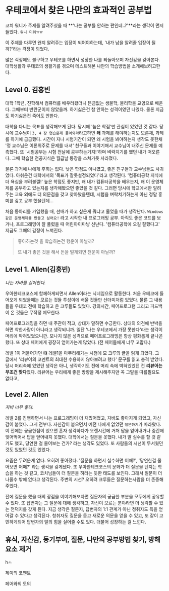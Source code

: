 # 우테코에서 찾은 나만의 효과적인 공부법

코치 워니가 주제를 알려주셨을 때 **'나는 공부를 안하는 편인데..?'**라는 생각이  먼저 들었다.  `워니 미워ㅠㅠ`

이 주제를 다루면 왠지 알려주는 입장이 되어야하는데, '내가 남을 알려줄 입장이 될까?'라는 걱정이 되었다. 

많은 걱정에도 불구하고 우테코를 하면서 성장한 나를 되돌아보며 자신감을 갖아본다. 대학생활과 우테코의 생활기를 겪으며 테스트해본 나만의 학습방법을 소개해보려고한다.  



## Level 0. 김홍빈

대학 1학년,  진학해서 컴퓨터를 배우러왔더니 뜬금없는 생물학, 물리학을 교양으로 배운다.  그때부터 반란군이지 않았을까. 하기싫은건 참 안하는 성격이였던 나였다. 물론 지금도 하기싫은건 죽어도 안한다. 

대학을 다니는 목표를 생각해보게 된다. 당시에 '높은 학점'만 관심이 있었던 것 같다. 당시에 교수님이 `3, 4 장 연습문제 풀어와라`라고하면 **왜** 과제를 해야하는지도 모른채, 과제를 하기에 급급했다. 시간이 지나 시험기간이 되면 왜 시험을 봐야하는지 생각도 못한채 '정 교수님은 이론위주로 문제를 내셔' 친구들과 이야기해서 교수님이 내주신 문제를 예측했다. 또 '시험공부는 시험 전날에 공부하는거지!'하며 벼락치기를 했던 내가 떠오른다. 그때 학습한 전공지식은 월급날 통장을 스쳐가듯 사라졌다.

물론 과거에 나에게 후회는 없다. 낮은 학점도 아니였고, 좋은 친구들과 교수님들도 사귀었다.  아쉬운건  대학에서의 '목표가 잘못설정되었다'라고 생각된다. '컴퓨터공학 지식에 더 욕심을 부려볼껄!' 높은 학점도 좋지만, 왜 내가 컴퓨터공학을 배우는지, 왜 이 운영체제를 공부하고 있는지를 생각해봤으면 좋았을 것 같다. 그러면 당시에 학교에서만 알려주는 교육 외에도 더 의문점을 갖고 찾아봤을텐데, 시험을 벼락치기하는게 아닌 정말 흥미를 갖고 공부 했을텐데...



처음 동아리를 가입했을 때, 선배가 하고 싶은게 뭐냐고 물었을 때가 생각난다. `Windows같은 운영체제를 만들고 싶어요!` 라고 시작한 내 프로그래밍 공부. 아직도 좋은 코드를 보거나, 프로그래밍이 잘 풀렸을 때 어린아이마냥 신난다. '컴퓨터공학에 오길 잘했다고' 지금도 그때의 감정이 느껴진다. 



> 좋아하는것 을 학습하는건 행운이 아닐까?
>
> 또 내가 좋은 것을 해서 돈을 벌게되면 천운이 아닐까?



## Level 1. Allen(김홍빈)

 *나는 자바를 싫어한다.*

우아한테크코스에 함께하게되면서 Allen이라는 닉네임으로 활동한다. 처음 우테코에 들어오게 되었을때는 모르는 것들 투성이에 배울 것들만 산더미처럼 있었다. 물론 그 내용들을 우테코 전에 학습하고 온 크루들도 있었다. 강의시간, 페어프로그램 그리고 피드백이 온 것들은 무작정 메모한다.

페어프로그래밍을 하면 내 주관이 적고, 상대가 말하면 수긍한다. 상대의 의견에 반박을 하면 착한사람이 아니라고 생각되니까. 일단 '나는 우테코에서 가장 못한다'라는 생각이 머리에 박혀있었으니깐. 모나지 않은 성격으로 페어프로그래밍은 항상 평화롭게 끝나곤했다. 또 상대 페어에게 굉장히 얻어가는게 많았다. (전 페어들에게 너무 고맙다.) 

레벨 1이 저물어가던 떄  레벨1을 마무리해가는 시점에 모 크루의 글을 읽게 되었다. 그 글에서 '리뷰어의 코멘트의 최대한 수용하지 않아보려고 했다' 문구를 읽고 충격 받았다. 당시 머리속에 있었던 생각은 아니, 생각하기도 전에 머리 속에 박혀있었던 건 **리뷰어는 무조건 맞다**였다. 리뷰어는 우리에게 좋은 방향을 제시해주지만 꼭 그말을 따를필요도 없다고,



## Level 2. Allen

*자바 너무  좋다.*



레벨 2를 진행하면서 나는 프로그래밍이 더 재밌어졌고, 자바도 좋아지게 되었고, 자신감이 붙었다.  그게 전부다. 자신감이 붙으면서 예전 나에게 없었던 `질문하기`가 따라왔다. 이 전에는 궁금한점이 있으면 혼자 생각하다가 오랜시간에 거쳐 답을 얻어내거나 중간에 잊어먹어서 답을 얻어내지 못했다. 대학에서는 질문을 못했다. 내가 말 실수를 할 것 같기도 했고, 당연한 걸 물어보는 건가? 라는 생각도 있었다. 또 사람들의 시선이 무서웠던 것도 있었던 것도 있었다. 

요즘은 두려운게 없다. 오히려 좋아졌다. '질문을 하면서 실수하면 어때?', '당연한걸 물어보면 어때?' 라는 생각을 갖게됐다. 또 우아한테크코스의 문화가 더 질문을 던지는 학습을 하는 것 같고, 코치님들이 더 질문을 하라는 듯한 태도를 보인다. 그래서 질문이 더 나올수 밖에 없다고 생각된다. 주변의 시선? 오히려 크루들은 질문하는사람을 더 존중해주었다.

전에 질문을 했을 때의 장점을 이야기해보자면 질문자의 궁금한 부분을 모두에게 공유할 수 있다. 또 답변자는 그 질문에 대해 생각하고, 자신이 모르는 분야라면 더 생각할 수 있는 껀덕지를 갖게 된다. 지금 생각은 질문자, 답변자의 1:1 관계가 아닌 청취자도 득을 얻어갈 수 있다고 생각된다. 청취자도 질문을 듣고 새로운 의문을 얻을 수 있고, 또 같이 고민하게되어 답변자의 말의 힘을 실어줄 수도 있다. 더불어 성장하는 걸 느낀다.



## 





## 휴식, 자신감, 동기부여, 질문, 나만의 공부방법 찾기, 방해요소 제거



hㅗ

제이의 코멘트

페어와의 토의
